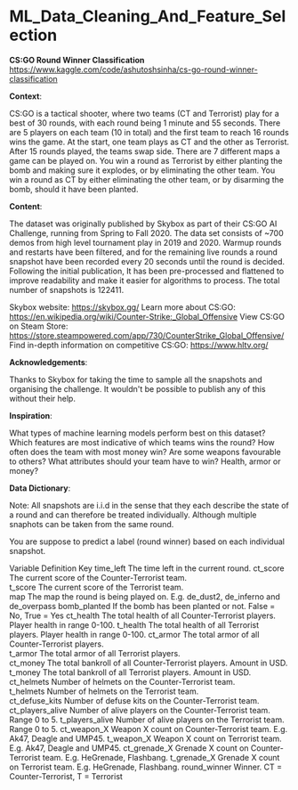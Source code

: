 # ML_Data_Cleaning_And_Feature_Selection
**CS:GO Round Winner Classification**
https://www.kaggle.com/code/ashutoshsinha/cs-go-round-winner-classification

**Context**:

CS:GO is a tactical shooter, where two teams (CT and Terrorist) play for a best of 30 rounds, with each round being 1 minute and 55 seconds. There are 5 players on each team (10 in total) and the first team to reach 16 rounds wins the game. At the start, one team plays as CT and the other as Terrorist. After 15 rounds played, the teams swap side. There are 7 different maps a game can be played on. You win a round as Terrorist by either planting the bomb and making sure it explodes, or by eliminating the other team. You win a round as CT by either eliminating the other team, or by disarming the bomb, should it have been planted.

**Content**:

The dataset was originally published by Skybox as part of their CS:GO AI Challenge, running from Spring to Fall 2020. The data set consists of ~700 demos from high level tournament play in 2019 and 2020. Warmup rounds and restarts have been filtered, and for the remaining live rounds a round snapshot have been recorded every 20 seconds until the round is decided. Following the initial publication, It has been pre-processed and flattened to improve readability and make it easier for algorithms to process. The total number of snapshots is 122411.

Skybox website: https://skybox.gg/
Learn more about CS:GO: https://en.wikipedia.org/wiki/Counter-Strike:_Global_Offensive
View CS:GO on Steam Store: https://store.steampowered.com/app/730/CounterStrike_Global_Offensive/
Find in-depth information on competitive CS:GO: https://www.hltv.org/

**Acknowledgements**:

Thanks to Skybox for taking the time to sample all the snapshots and organising the challenge. It wouldn't be possible to publish any of this without their help.

**Inspiration**:

What types of machine learning models perform best on this dataset?
Which features are most indicative of which teams wins the round?
How often does the team with most money win?
Are some weapons favourable to others?
What attributes should your team have to win? Health, armor or money?

**Data Dictionary**:

Note: All snapshots are i.i.d in the sense that they each describe the state of a round
and can therefore be treated individually. Although multiple snaphots can be taken from the same round.

You are suppose to predict a label (round winner) based on each individual snapshot.

Variable	Definition	Key
time_left	The time left in the current round.	
ct_score	The current score of the Counter-Terrorist team.	
t_score	The current score of the Terrorist team.	
map	The map the round is being played on.	E.g. de_dust2, de_inferno and de_overpass
bomb_planted	If the bomb has been planted or not.	False = No, True = Yes
ct_health	The total health of all Counter-Terrorist players.	Player health in range 0-100.
t_health	The total health of all Terrorist players.	Player health in range 0-100.
ct_armor	The total armor of all Counter-Terrorist players.	
t_armor	The total armor of all Terrorist players.	
ct_money	The total bankroll of all Counter-Terrorist players.	Amount in USD.
t_money	The total bankroll of all Terrorist players.	Amount in USD.
ct_helmets	Number of helmets on the Counter-Terrorist team.	
t_helmets	Number of helmets on the Terrorist team.	
ct_defuse_kits	Number of defuse kits on the Counter-Terrorist team.	
ct_players_alive	Number of alive players on the Counter-Terrorist team.	Range 0 to 5.
t_players_alive	Number of alive players on the Terrorist team.	Range 0 to 5.
ct_weapon_X	Weapon X count on Counter-Terrorist team.	E.g. Ak47, Deagle and UMP45.
t_weapon_X	Weapon X count on Terrorist team.	E.g. Ak47, Deagle and UMP45.
ct_grenade_X	Grenade X count on Counter-Terrorist team.	E.g. HeGrenade, Flashbang.
t_grenade_X	Grenade X count on Terrorist team.	E.g. HeGrenade, Flashbang.
round_winner	Winner.	CT = Counter-Terrorist, T = Terrorist



